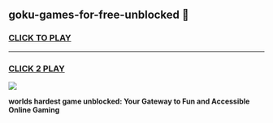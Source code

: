 
## goku-games-for-free-unblocked 👋
<h3>
<a href="https://premium.freeplayer.one?title=goku-games-for-free-unblocked&ref=14F">CLICK TO PLAY</a></h3>
<hr>

<h3>
<a href="https://premium.freeplayer.one?title=goku-games-for-free-unblocked&ref=14F">CLICK 2 PLAY</a>
  
</h3>

<a href="https://premium.freeplayer.one?title=goku-games-for-free-unblocked&ref=12F/"><img src="https://clearcache.store/games.png"></a>


**worlds hardest game unblocked: Your Gateway to Fun and Accessible Online Gaming**
